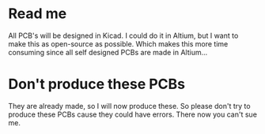# Read me

All PCB's will be designed in Kicad. I could do it in Altium, but I want to make this as open-source as possible. Which makes this more time consuming since all self designed PCBs are made in Altium...

# Don't produce these PCBs

They are already made, so I will now produce these. So please don't try to produce these PCBs cause they could have errors. There now you can't sue me.
